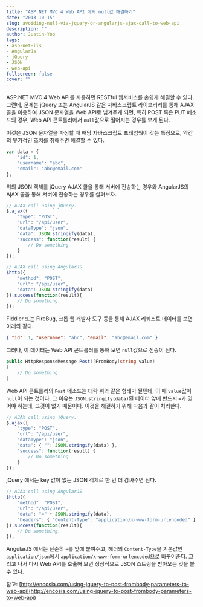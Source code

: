 ```yaml
---
title: "ASP.NET MVC 4 Web API 에서 null값 해결하기"
date: "2013-10-15"
slug: avoiding-null-via-jquery-or-angularjs-ajax-call-to-web-api
description: ""
author: Justin-Yoo
tags:
- asp-net-iis
- AngularJs
- jQuery
- JSON
- web-api
fullscreen: false
cover: ""
---
```


ASP.NET MVC 4 Web API를 사용하면 RESTful 웹서비스를 손쉽게 해결할 수 있다. 그런데, 문제는 jQuery 또는 AngularJS 같은 자바스크립트 라이브러리를 통해 AJAX 콜을 이용하여 JSON 문자열을 Web API로 넘겨주게 되면, 특히 POST 혹은 PUT 메소드의 경우, Web API 콘트롤러에서 `null`값으로 떨어지는 경우를 보게 된다.

이것은 JSON 문자열을 파싱할 때 해당 자바스크립트 프레임웍이 갖는 특징으로, 약간의 부가적인 조치를 취해주면 해결할 수 있다.

```js
var data = {
    "id": 1,
    "username": "abc",
    "email": "abc@email.com"
};

```

위의 JSON 객체를 jQuery AJAX 콜을 통해 서버에 전송하는 경우와 AngularJS의 AjAX 콜을 통해 서버에 전송하는 경우를 살펴보자.

```js
// AJAX call using jQuery.
$.ajax({
    "type": "POST",
    "url": "/api/user",
    "dataType": "json",
    "data": JSON.stringify(data),
    "success": function(result) {
        // Do something
    }
});

// AJAX call using AngularJS
$http({
    "method": "POST",
    "url": "/api/user",
    "data": JSON.stringify(data)
}).success(function(result){
    // Do something.
});

```

Fiddler 또는 FireBug, 크롭 웹 개발자 도구 등을 통해 AJAX 리퀘스트 데이터를 보면 아래와 같다.

```json
{ "id": 1, "username": "abc", "email": "abc@email.com" }

```

그러나, 이 데이터는 Web API 콘트롤러를 통해 보면 `null`값으로 전송이 된다.

```csharp
public HttpResponseMessage Post([FromBody]string value)
{
    // Do something.
}

```

Web API 콘트롤러의 `Post` 메소드는 대략 위와 같은 형태가 될텐데, 이 때 `value`값이 `null`이 되는 것이다. 그 이유는 `JSON.stringify(data)`된 데이터 앞에 반드시 `=`가 있어야 하는데, 그것이 없기 때문이다. 이것을 해결하기 위해 다음과 같이 처리한다.

```js
// AJAX call using jQuery.
$.ajax({
    "type": "POST",
    "url": "/api/user",
    "dataType": "json",
    "data": { "": JSON.stringify(data) },
    "success": function(result) {
        // Do something
    }
});

```

jQuery 에서는 key 값이 없는 JSON 객체로 한 번 더 감싸주면 된다.

```js
// AJAX call using AngularJS
$http({
    "method": "POST",
    "url": "/api/user",
    "data": "=" + JSON.stringify(data),
    "headers": { "Content-Type": "application/x-www-form-urlencoded" }
}).success(function(result){
    // Do something.
});

```

AngularJS 에서는 단순히 `=`를 앞에 붙여주고, 헤더의 `Content-Type`을 기본값인 `application/json`에서 `application/x-www-form-urlencoded`으로 바꾸어준다. 그리고 나서 다시 Web API를 호출해 보면 정상적으로 JSON 스트링을 받아오는 것을 볼 수 있다.

참고: [](http://encosia.com/using-jquery-to-post-frombody-parameters-to-web-api)[http://encosia.com/using-jquery-to-post-frombody-parameters-to-web-api](http://encosia.com/using-jquery-to-post-frombody-parameters-to-web-api)
